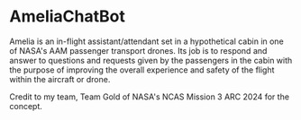 # AmeliaChatBot
Amelia is an in-flight assistant/attendant set in a hypothetical cabin in one of NASA's AAM passenger transport drones. Its job is to respond and answer to questions and requests given by the passengers in the cabin with the purpose of improving the overall experience and safety of the flight within the aircraft or drone.

Credit to my team, Team Gold of NASA's NCAS Mission 3 ARC 2024 for the concept.

